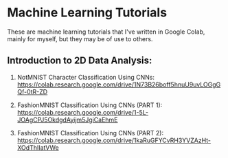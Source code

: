 # Machine Learning Tutorials

These are machine learning tutorials that I've written in Google Colab, mainly for myself, but they may be of use to others.

## Introduction to 2D Data Analysis:

1. NotMNIST Character Classification Using CNNs:
    https://colab.research.google.com/drive/1N73B26boff5hnuU9uvLOGgGQf-0tR-ZD

2. FashionMNIST Classification Using CNNs (PART 1): https://colab.research.google.com/drive/1-5L-JOAgCPJ5OkdgdAyijm5JgiCaEhmE

3. FashionMNIST Classification Using CNNs (PART 2): https://colab.research.google.com/drive/1kaRuGFYCvRH3YVZAzHt-XOdThIIatVWe
